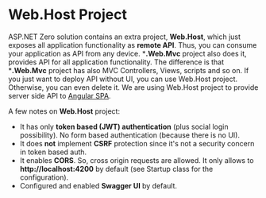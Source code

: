 # Web.Host Project

ASP.NET Zero solution contains an extra project, **Web.Host**, which just exposes all application functionality as **remote API**. Thus, you can consume your application as API from any device. ***.Web.Mvc** project also does it, provides API for all application functionality. The difference is that ***.Web.Mvc** project has also MVC Controllers, Views, scripts and so on. If you just want to deploy API without UI, you can use Web.Host project. Otherwise, you can even delete it. We are using Web.Host project to provide server side API to [Angular SPA](Development-Guide-Angular.md).

A few notes on **Web.Host** project:

- It has only **token based (JWT) authentication** (plus social login possibility). No form based authentication (because there is no UI).
- It does **not** implement **CSRF** protection since it's not a security concern in token based auth.
- It enables **CORS**. So, cross origin requests are allowed. It only allows to **http://localhost:4200** by default (see Startup class for the configuration).
- Configured and enabled **Swagger UI** by default.


